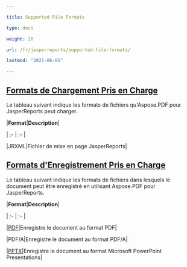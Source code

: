 ```yaml
---

title: Supported File Formats 

type: docs

weight: 20

url: /fr/jasperreports/supported-file-formats/

lastmod: "2021-06-05"

---
```




## <ins>**Formats de Chargement Pris en Charge**

Le tableau suivant indique les formats de fichiers qu'Aspose.PDF pour JasperReports peut charger.



|**Format**|**Description**|

| :- | :- |

|JRXML|Fichier de mise en page JasperReports|

## <ins>**Formats d'Enregistrement Pris en Charge**

Le tableau suivant indique les formats de fichiers dans lesquels le document peut être enregistré en utilisant Aspose.PDF pour JasperReports. 



|**Format**|**Description**|

| :- | :- |

|[PDF](https://docs.fileformat.com/view/pdf/)|Enregistre le document au format PDF|

|PDF/A|Enregistre le document au format PDF/A|

|[PPTX](https://docs.fileformat.com/presentation/pptx/)|Enregistre le document au format Microsoft PowerPoint Presentations|